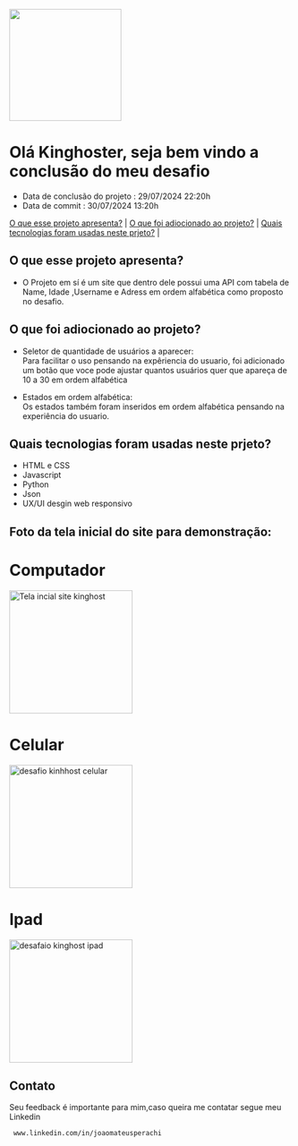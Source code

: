 <p float="left">
 <img src="https://github.com/user-attachments/assets/39ae2ba5-fec9-4e0a-b271-e4c32552f933" width="200" />
</p>

# Olá Kinghoster, seja bem vindo a conclusão do meu desafio 

* Data de conclusão do projeto : 29/07/2024  22:20h
* Data de commit : 30/07/2024 13:20h

[O que esse projeto apresenta?](#O-que-esse-projeto-apresenta) |
[O que foi adiocionado ao projeto?](#O-que-foi-adiocionado-ao-projeto) |
[Quais tecnologias foram usadas neste prjeto?](#Quais-tecnologias-foram-usadas-neste-prjeto) |






## O que esse projeto apresenta? ##
* O Projeto em sí é um site que dentro dele possui uma API com tabela de Name, Idade ,Username e Adress em ordem alfabética como proposto no desafio.





## O que foi adiocionado ao projeto? ##

* Seletor de quantidade de usuários a aparecer: <br/>
Para facilitar o uso pensando na expêriencia do usuario, foi adicionado um botão que voce pode ajustar quantos usuários quer que apareça de 10 a 30 em ordem alfabética

* Estados em ordem alfabética: <br/>
Os estados também foram inseridos em ordem alfabética pensando na experiência do usuario.



## Quais tecnologias foram usadas neste prjeto? ##

* HTML e CSS
* Javascript
* Python
* Json
* UX/UI desgin web responsivo

## Foto da tela inicial do site para demonstração: ##

# Computador

<img src="https://github.com/user-attachments/assets/e989cb7d-9c80-4e1e-b082-8d1dcbddd648" alt="Tela incial site kinghost" width="220">

# Celular

<img src="https://github.com/user-attachments/assets/8da80ebc-d2c1-4ad9-8222-8a0fe7520465" alt="desafio kinhhost celular" width="220">

# Ipad

<img src="https://github.com/user-attachments/assets/06d3cc46-9aca-448b-a433-f574fe6e3b3a" alt="desafaio kinghost ipad" width="220">



## Contato ##
Seu feedback é importante para mim,caso queira me contatar segue meu Linkedin  <br/>
```
 www.linkedin.com/in/joaomateusperachi
```
